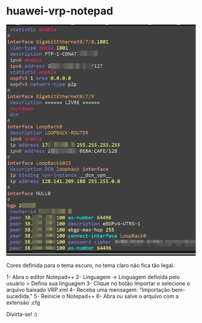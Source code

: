 # huawei-vrp-notepad

![Como o tema fica](https://raw.githubusercontent.com/luishmnascimento/huawei-vrp-notepad/master/TEMA%20NOTEPAD%2B%2B%20HUAWEI.png)

Cores definida para o tema escuro, no tema claro não fica tão legal.

1- Abra o editor Notepad++ 
2- Linguagem -> Linguagem definida pelo usuário > Defina sua linguagem
3- Clique no botão Importar e selecione o arquivo baixado VRP.xml
4- Receba uma mensagem: "Importação bem-sucedida."
5- Reinicie o Notepad++
6- Abra ou salve o arquivo com a extensão .cfg

Divirta-se! :)
